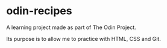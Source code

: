 # odin-recipes
A learning project made as part of The Odin Project.

Its purpose is to allow me to practice with HTML, CSS and Git.